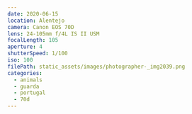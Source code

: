```yaml
---
date: 2020-06-15
location: Alentejo
camera: Canon EOS 70D
lens: 24-105mm f/4L IS II USM
focalLength: 105
aperture: 4
shutterSpeed: 1/100
iso: 100
filePath: static_assets/images/photographer-_img2039.png
categories:
  - animals
  - guarda
  - portugal
  - 70d
---
```

